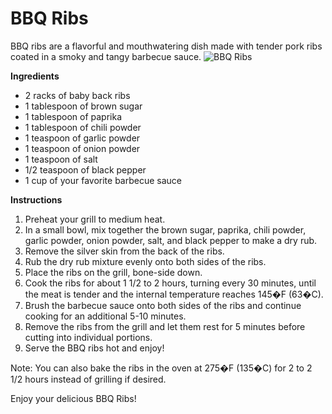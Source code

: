 # BBQ Ribs
BBQ ribs are a flavorful and mouthwatering dish made with tender pork ribs coated in a smoky and tangy barbecue sauce.
![BBQ Ribs](https://source.unsplash.com/random/?bbq+ribs)

**Ingredients**
- 2 racks of baby back ribs
- 1 tablespoon of brown sugar
- 1 tablespoon of paprika
- 1 tablespoon of chili powder
- 1 teaspoon of garlic powder
- 1 teaspoon of onion powder
- 1 teaspoon of salt
- 1/2 teaspoon of black pepper
- 1 cup of your favorite barbecue sauce

**Instructions**
1. Preheat your grill to medium heat.
2. In a small bowl, mix together the brown sugar, paprika, chili powder, garlic powder, onion powder, salt, and black pepper to make a dry rub.
3. Remove the silver skin from the back of the ribs.
4. Rub the dry rub mixture evenly onto both sides of the ribs.
5. Place the ribs on the grill, bone-side down.
6. Cook the ribs for about 1 1/2 to 2 hours, turning every 30 minutes, until the meat is tender and the internal temperature reaches 145�F (63�C).
7. Brush the barbecue sauce onto both sides of the ribs and continue cooking for an additional 5-10 minutes.
8. Remove the ribs from the grill and let them rest for 5 minutes before cutting into individual portions.
9. Serve the BBQ ribs hot and enjoy!

Note: You can also bake the ribs in the oven at 275�F (135�C) for 2 to 2 1/2 hours instead of grilling if desired.

Enjoy your delicious BBQ Ribs!